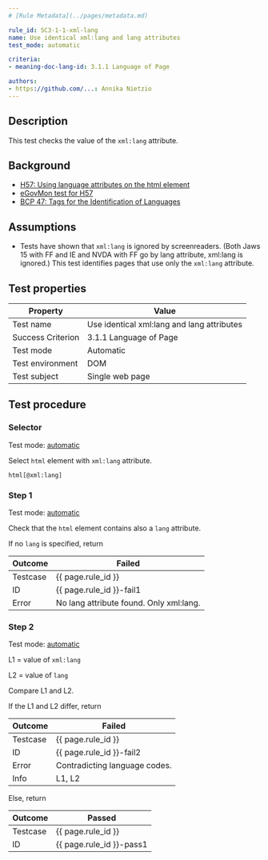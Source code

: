 ```yaml
---
# [Rule Metadata](../pages/metadata.md)

rule_id: SC3-1-1-xml-lang
name: Use identical xml:lang and lang attributes
test_mode: automatic

criteria:
- meaning-doc-lang-id: 3.1.1 Language of Page

authors:
- https://github.com/...: Annika Nietzio
---
```


## Description

This test checks the value of the `xml:lang` attribute.

## Background

- [H57: Using language attributes on the html element](http://www.w3.org/TR/2014/NOTE-WCAG20-TECHS-20140408/H57)
- [eGovMon test for H57](http://wiki.egovmon.no/wiki/SC3.1.1#Element_html)
- [BCP 47: Tags for the Identification of Languages](http://www.rfc-editor.org/rfc/bcp/bcp47.txt)

## Assumptions

- Tests have shown that `xml:lang` is ignored by screenreaders. (Both Jaws 15 with FF and IE and NVDA with FF go by lang attribute, xml:lang is ignored.) This test identifies pages that use only the `xml:lang` attribute.

## Test properties

| Property          | Value
|-------------------|----
| Test name         | Use identical xml:lang and lang attributes
| Success Criterion | 3.1.1 Language of Page
| Test mode         | Automatic
| Test environment  | DOM
| Test subject      | Single web page

## Test procedure

### Selector

Test mode: [automatic][AUTO]

Select `html` element with `xml:lang` attribute.

`html[@xml:lang]`

### Step 1

Test mode: [automatic][AUTO]

Check that the `html` element contains also a `lang` attribute.

If no `lang` is specified, return

| Outcome  | Failed
|----------|-----
| Testcase | {{ page.rule_id }}
| ID       | {{ page.rule_id }}-fail1
| Error    | No lang attribute found. Only xml:lang.

### Step 2

Test mode: [automatic][AUTO]

L1 = value of `xml:lang`

L2 = value of `lang`

Compare L1 and L2.

If the L1 and L2 differ, return

| Outcome  | Failed
|----------|-----
| Testcase | {{ page.rule_id }}
| ID       | {{ page.rule_id }}-fail2
| Error    | Contradicting language codes.
| Info     | L1, L2

Else, return

| Outcome  | Passed
|----------|-----
| Testcase | {{ page.rule_id }}
| ID       | {{ page.rule_id }}-pass1

[AUTO]: ../pages/test-modes.html#automatic
[MANUAL]: ../pages/test-modes.html#manual